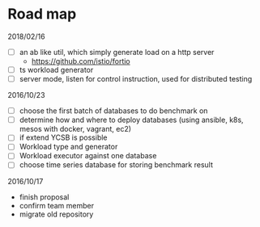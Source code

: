 # Road map

2018/02/16

- [ ] an ab like util, which simply generate load on a http server
  - https://github.com/istio/fortio
- [ ] ts workload generator
- [ ] server mode, listen for control instruction, used for distributed testing

2016/10/23

- [ ] choose the first batch of databases to do benchmark on
- [ ] determine how and where to deploy databases (using ansible, k8s, mesos with docker, vagrant, ec2)
- [ ] if extend YCSB is possible
- [ ] Workload type and generator
- [ ] Workload executor against one database
- [ ] choose time series database for storing benchmark result

2016/10/17

- finish proposal
- confirm team member
- migrate old repository
